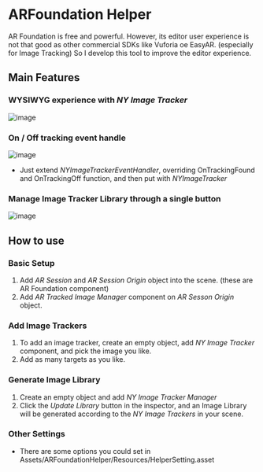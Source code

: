 # ARFoundation Helper

AR Foundation is free and powerful. However, its editor user experience is not that good as other commercial SDKs like Vuforia oe EasyAR. (especially for Image Tracking) So I develop this tool to improve the editor experience.

## Main Features

### WYSIWYG experience with *NY Image Tracker*

![image](https://github.com/newyellow/arfoundation-helper/blob/main/docs/images/scene-editing.gif)

### On / Off tracking event handle

![image](https://github.com/newyellow/arfoundation-helper/blob/main/docs/images/on-off-tracking.gif)
* Just extend *NYImageTrackerEventHandler*, overriding OnTrackingFound and OnTrackingOff function, and then put with *NYImageTracker*

### Manage Image Tracker Library through a single button

![image](https://github.com/newyellow/arfoundation-helper/blob/main/docs/images/update-library.gif)

## How to use

### Basic Setup
1. Add *AR Session* and *AR Session Origin* object into the scene. (these are AR Foundation component)
1. Add *AR Tracked Image Manager* component on *AR Sesson Origin* object.

### Add Image Trackers
1. To add an image tracker, create an empty object, add *NY Image Tracker* component, and pick the image you like.
1. Add as many targets as you like.

### Generate Image Library
1. Create an empty object and add *NY Image Tracker Manager*
1. Click the *Update Library* button in the inspector, and an Image Library will be generated according to the *NY Image Trackers* in your scene.

### Other Settings
* There are some options you could set in Assets/ARFoundationHelper/Resources/HelperSetting.asset
